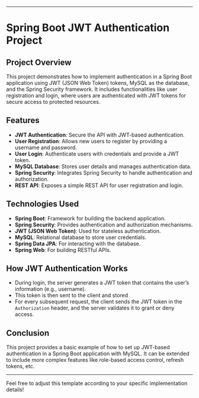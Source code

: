 

---

# Spring Boot JWT Authentication Project

## Project Overview
This project demonstrates how to implement authentication in a Spring Boot application using JWT (JSON Web Token) tokens, MySQL as the database, and the Spring Security framework. It includes functionalities like user registration and login, where users are authenticated with JWT tokens for secure access to protected resources.

## Features
- **JWT Authentication**: Secure the API with JWT-based authentication.
- **User Registration**: Allows new users to register by providing a username and password.
- **User Login**: Authenticate users with credentials and provide a JWT token.
- **MySQL Database**: Stores user details and manages authentication data.
- **Spring Security**: Integrates Spring Security to handle authentication and authorization.
- **REST API**: Exposes a simple REST API for user registration and login.

## Technologies Used
- **Spring Boot**: Framework for building the backend application.
- **Spring Security**: Provides authentication and authorization mechanisms.
- **JWT (JSON Web Token)**: Used for stateless authentication.
- **MySQL**: Relational database to store user credentials.
- **Spring Data JPA**: For interacting with the database.
- **Spring Web**: For building RESTful APIs.



## How JWT Authentication Works
- During login, the server generates a JWT token that contains the user’s information (e.g., username).
- This token is then sent to the client and stored 
- For every subsequent request, the client sends the JWT token in the `Authorization` header, and the server validates it to grant or deny access.

## Conclusion
This project provides a basic example of how to set up JWT-based authentication in a Spring Boot application with MySQL. It can be extended to include more complex features like role-based access control, refresh tokens, etc.

---

Feel free to adjust this template according to your specific implementation details!
